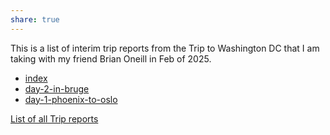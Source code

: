 ```yaml
---
share: true
---
```

This is a list of interim trip reports from the Trip to Washington DC that I am taking with my friend Brian Oneill in Feb of 2025.


- [index](index.md)
- [day-2-in-bruge](./day-2-in-bruge.md)
- [day-1-phoenix-to-oslo](./day-1-phoenix-to-oslo.md)


[List of all Trip reports](../index.md)

